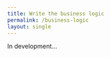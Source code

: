```yaml
---
title: Write the business logic
permalink: /business-logic
layout: single
---
```


In development...

[todo]: ddgg